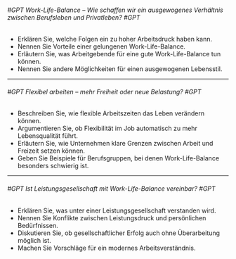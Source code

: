 ###### #GPT Work-Life-Balance – Wie schaffen wir ein ausgewogenes Verhältnis zwischen Berufsleben und Privatleben? #GPT
  - Erklären Sie, welche Folgen ein zu hoher Arbeitsdruck haben kann.
  - Nennen Sie Vorteile einer gelungenen Work-Life-Balance.
  - Erläutern Sie, was Arbeitgebende für eine gute Work-Life-Balance tun können.
  - Nennen Sie andere Möglichkeiten für einen ausgewogenen Lebensstil.

---

###### #GPT Flexibel arbeiten – mehr Freiheit oder neue Belastung? #GPT
  - Beschreiben Sie, wie flexible Arbeitszeiten das Leben verändern können.
  - Argumentieren Sie, ob Flexibilität im Job automatisch zu mehr Lebensqualität führt.
  - Erläutern Sie, wie Unternehmen klare Grenzen zwischen Arbeit und Freizeit setzen können.
  - Geben Sie Beispiele für Berufsgruppen, bei denen Work-Life-Balance besonders schwierig ist.

---

###### #GPT Ist Leistungsgesellschaft mit Work-Life-Balance vereinbar? #GPT
  - Erklären Sie, was unter einer Leistungsgesellschaft verstanden wird.
  - Nennen Sie Konflikte zwischen Leistungsdruck und persönlichen Bedürfnissen.
  - Diskutieren Sie, ob gesellschaftlicher Erfolg auch ohne Überarbeitung möglich ist.
  - Machen Sie Vorschläge für ein modernes Arbeitsverständnis.